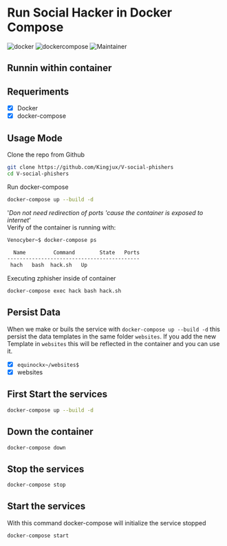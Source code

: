 # Run Social Hacker in Docker Compose

![docker](https://img.shields.io/badge/Docker-v19.03.12-blue?style=plastic&logo=docker)
![dockercompose](https://img.shields.io/badge/Docker_Compose-v1.25.4-orange?style=plastic&logo=docker)
![Maintainer](https://img.shields.io/badge/Maintainer-Equinockx-success?style=plastic&logo=terraform)


## Runnin within container


## Requeriments

- [X] Docker
- [X] docker-compose

## Usage Mode

Clone the repo from Github
```bash
git clone https://github.com/Kingjux/V-social-phishers
cd V-social-phishers
```

Run docker-compose

```bash
docker-compose up --build -d
```
'_Don not need redirection of ports 'cause the container is exposed to internet_' <br>
Verify of the container is running with:

```bash
Venocyber~$ docker-compose ps

  Name         Command        State   Ports
-------------------------------------------
 hach   bash  hack.sh   Up           

```


Executing zphisher inside of container

```bash
docker-compose exec hack bash hack.sh
```

## Persist Data

When we make or buils the service with `docker-compose up --build -d` this persist the data templates in the same folder `websites`.
If you add the new Template in `websites` this will be reflected in the container and you can use it.

- [X] `equinockx~/websites$`
- [X] websites

## First Start the services

```bash
docker-compose up --build -d
```
## Down the container
```bash
docker-compose down
```
## Stop the services

```bash
docker-compose stop
```
## Start the services

With this command docker-compose will initialize the service stopped

```bash
docker-compose start
```

